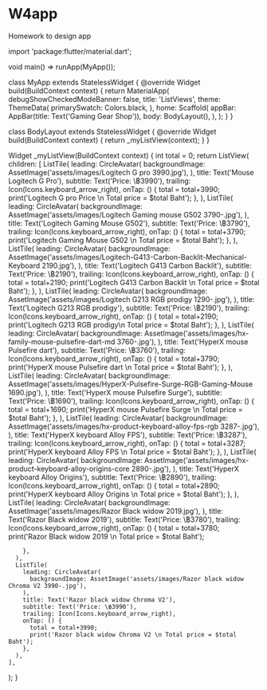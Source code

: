 # W4app
Homework to design app

import 'package:flutter/material.dart';

void main() => runApp(MyApp());

class MyApp extends StatelessWidget {
  @override
  Widget build(BuildContext context) {
    return MaterialApp(
      debugShowCheckedModeBanner: false,
      title: 'ListViews',
      theme: ThemeData(
        primarySwatch: Colors.black,
      ),
      home: Scaffold(
        appBar: AppBar(title: Text('Gaming Gear Shop')),
        body: BodyLayout(),
      ),
    );
  }
}


class BodyLayout extends StatelessWidget {
  @override
  Widget build(BuildContext context) {
    return _myListView(context);
  }
}

Widget _myListView(BuildContext context) {
  int total = 0;
  return ListView(
    children: <Widget>[
      ListTile(
        leading: CircleAvatar(
          backgroundImage: AssetImage('assets/images/Logitech G pro 3990.jpg'),
        ),
        title: Text('Mouse Logitech G Pro'),
        subtitle: Text('Price: \฿3990'),
        trailing: Icon(Icons.keyboard_arrow_right),
        onTap: () {
          total = total+3990;
          print('Logitech G pro Price \n Total price = $total Baht');
        },
      ),
      ListTile(
        leading: CircleAvatar(
          backgroundImage: AssetImage('assets/images/Logitech Gaming mouse G502 3790-.jpg'),
        ),
        title: Text('Logitech Gaming Mouse G502'),
        subtitle: Text('Price: \฿3790'),
        trailing: Icon(Icons.keyboard_arrow_right),
        onTap: () {
          total = total+3790;
          print('Logitech Gaming Mouse G502 \n Total price = $total Baht');
        },
      ),
      ListTile(
        leading: CircleAvatar(
          backgroundImage: AssetImage('assets/images/Logitech-G413-Carbon-Backlit-Mechanical-Keyboard 2190.jpg'),
        ),
        title: Text('Logitech G413 Carbon Backlit'),
        subtitle: Text('Price: \฿2190'),
        trailing: Icon(Icons.keyboard_arrow_right),
        onTap: () {
          total = total+2190;
          print('Logitech G413 Carbon Backlit \n Total price = $total Baht');
        },
      ),
      ListTile(
        leading: CircleAvatar(
          backgroundImage: AssetImage('assets/images/Logitech G213 RGB prodigy 1290-.jpg'),
        ),
        title: Text('Logitech G213 RGB prodigy'),
        subtitle: Text('Price: \฿2190'),
        trailing: Icon(Icons.keyboard_arrow_right),
        onTap: () {
          total = total+2190;
          print('Logitech G213 RGB prodigy\n Total price = $total Baht');
        },
      ),
      ListTile(
        leading: CircleAvatar(
          backgroundImage: AssetImage('assets/images/hx-family-mouse-pulsefire-dart-md 3760-.jpg'),
        ),
        title: Text('HyperX mouse Pulsefire dart'),
        subtitle: Text('Price: \฿3760'),
        trailing: Icon(Icons.keyboard_arrow_right),
        onTap: () {
          total = total+3790;
          print('HyperX mouse Pulsefire dart \n Total price = $total Baht');
        },
      ),
      ListTile(
        leading: CircleAvatar(
          backgroundImage: AssetImage('assets/images/HyperX-Pulsefire-Surge-RGB-Gaming-Mouse 1690.jpg'),
        ),
        title: Text('HyperX mouse Pulsefire Surge'),
        subtitle: Text('Price: \฿1690'),
        trailing: Icon(Icons.keyboard_arrow_right),
        onTap: () {
          total = total+1690;
          print('HyperX mouse Pulsefire Surge \n Total price = $total Baht');
        },
      ),
      ListTile(
        leading: CircleAvatar(
          backgroundImage: AssetImage('assets/images/hx-product-keyboard-alloy-fps-rgb 3287-.jpg'),
        ),
        title: Text('HyperX keyboard Alloy FPS'),
        subtitle: Text('Price: \฿3287'),
        trailing: Icon(Icons.keyboard_arrow_right),
        onTap: () {
          total = total+3287;
          print('HyperX keyboard Alloy FPS \n Total price = $total Baht');
        },
      ),
      ListTile(
        leading: CircleAvatar(
          backgroundImage: AssetImage('assets/images/hx-product-keyboard-alloy-origins-core 2890-.jpg'),
        ),
        title: Text('HyperX keyboard Alloy Origins'),
        subtitle: Text('Price: \฿2890'),
        trailing: Icon(Icons.keyboard_arrow_right),
        onTap: () {
          total = total+2890;
          print('HyperX keyboard Alloy Origins \n Total price = $total Baht');
        },
      ),
      ListTile(
        leading: CircleAvatar(
          backgroundImage: AssetImage('assets/images/Razor Black widow 2019.jpg'),
        ),
        title: Text('Razor Black widow 2019'),
        subtitle: Text('Price: \฿3780'),
        trailing: Icon(Icons.keyboard_arrow_right),
        onTap: () {
          total = total+3780;
          print('Razor Black widow 2019 \n Total price = $total Baht');

        },
      ),
      ListTile(
        leading: CircleAvatar(
          backgroundImage: AssetImage('assets/images/Razor black widow Chroma V2 3990-.jpg'),
        ),
        title: Text('Razor black widow Chroma V2'),
        subtitle: Text('Price: \฿3990'),
        trailing: Icon(Icons.keyboard_arrow_right),
        onTap: () {
          total = total+3990;
          print('Razor black widow Chroma V2 \n Total price = $total Baht');
        },
      ),
    ],
  );
}

